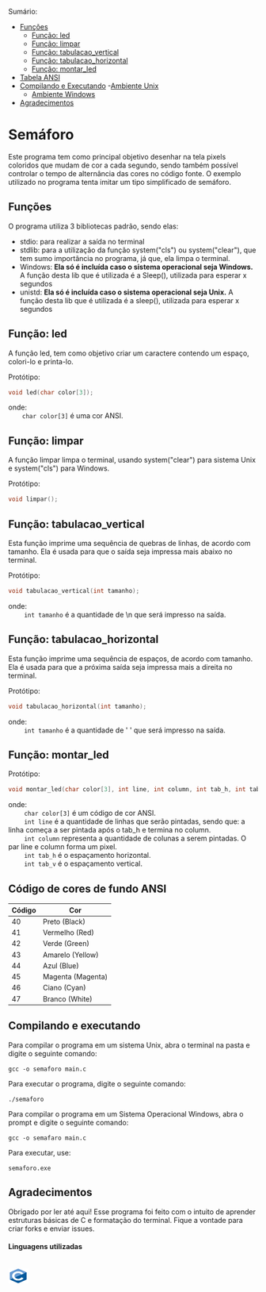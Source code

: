 

Sumário:
- [Funções](#funcoes)
  - [Função: led](#led)
  - [Função: limpar](#limpar)
  - [Função: tabulacao_vertical](#tab_v)
  - [Função: tabulacao_horizontal](#tab_h)
  - [Função: montar_led](#montar_led)
- [Tabela ANSI](#tabelaAnsi)
- [Compilando e Executando](#compilandoeexecutando)
  -[Ambiente Unix](#unix)
  - [Ambiente Windows](#windows)
- [Agradecimentos](#obrigado)

# Semáforo

Este programa tem como principal objetivo desenhar na tela pixels coloridos que mudam de cor a cada segundo, sendo também possível controlar o tempo de alternância das cores no código fonte. O exemplo utilizado no programa tenta imitar um tipo simplificado de semáforo.

<a name="funcoes"></a>
## Funções

O programa utiliza 3 bibliotecas padrão, sendo elas: 
- stdio: para realizar a saída no terminal
- stdlib: para a utilização da função system("cls") ou system("clear"), que tem sumo importância no programa, já que, ela limpa o terminal.
- Windows: <b>Ela só é incluída caso o sistema operacional seja Windows.</b> A função desta lib que é utilizada é a Sleep(), utilizada para esperar x segundos
- unistd: <b>Ela só é incluída caso o sistema operacional seja Unix.</b> A função desta lib que é utilizada é a sleep(), utilizada para esperar x segundos

<a name="led"></a>
## Função: led

A função led, tem como objetivo criar um caractere contendo um espaço, colori-lo e printa-lo.

Protótipo:<br>
```C
void led(char color[3]);
```	
onde:<br>
&emsp;&emsp;`char color[3]` é uma cor ANSI.

<a name="limpar"></a>
## Função: limpar

A função limpar limpa o terminal, usando system("clear") para sistema Unix e system("cls") para Windows.

Protótipo:<br>
```C
void limpar();
```

<a name="tab_v"></a>
## Função: tabulacao_vertical

Esta função imprime uma sequência de quebras de linhas, de acordo com tamanho. Ela é usada para que o saída seja impressa mais abaixo no terminal.

Protótipo: <br>
```C
void tabulacao_vertical(int tamanho);
```
onde: <br>
&emsp;&emsp; `int tamanho` é a quantidade de \n que será impresso na saída.

<a name="tab_h"></a>
## Função: tabulacao_horizontal

Esta função imprime uma sequência de espaços, de acordo com tamanho. Ela é usada para que a próxima saída seja impressa mais a direita no terminal.

Protótipo: <br>
```C
void tabulacao_horizontal(int tamanho);
```
onde: <br>
&emsp;&emsp; `int tamanho` é a quantidade de ' ' que será impresso na saída.

<a name="montar_led"></a>
## Função: montar_led

Protótipo: <br>
```C
void montar_led(char color[3], int line, int column, int tab_h, int tab_v)
```
onde:<br>
&emsp;&emsp; `char color[3]` é um código de cor ANSI.<br>
&emsp;&emsp; `int line` é a quantidade de linhas que serão pintadas, sendo que: a linha começa a ser pintada após o tab_h e termina no column.<br>
&emsp;&emsp; `int column` representa a quantidade de colunas a serem pintadas. O par line e column forma um pixel.<br>
&emsp;&emsp; `int tab_h` é o espaçamento horizontal.<br>
&emsp;&emsp; `int tab_v` é o espaçamento vertical. <br>

<a name="tabelaAnsi"></a>
## Código de cores de fundo ANSI


| Código |	Cor         |
|--------|------------------|
| 40     | Preto (Black)    |
| 41     | Vermelho (Red)   |
| 42     | Verde (Green)    |
| 43	 | Amarelo (Yellow) |
| 44	 | Azul (Blue)      |
| 45	 | Magenta (Magenta)|
| 46     | Ciano (Cyan)     |
| 47     | Branco (White)   |

<a name="compilandoeexexutando"></a>
## Compilando e executando

<a name="unix"></a>
Para compilar o programa em um sistema Unix, abra o terminal na pasta e digite o seguinte comando:
```shell
gcc -o semaforo main.c
```
Para executar o programa, digite o seguinte comando:
```shell
./semaforo
```
<a name="windows"></a>
Para compilar o programa em um Sistema Operacional Windows, abra o prompt e digite o seguinte comando:
```shell
gcc -o semafaro main.c
```
Para executar, use:
```shell 
semaforo.exe
```
<a name="obrigado"></a>
## Agradecimentos
Obrigado por ler até aqui! Esse programa foi feito com o intuito de aprender estruturas básicas de C e formatação do terminal. Fique a vontade para criar forks e enviar issues.<br>

#### Linguagens utilizadas 

<div style="display: inline_block"><br>
  <img align="center" alt="CSS" height="30" width="40" src="https://raw.githubusercontent.com/devicons/devicon/master/icons/c/c-original.svg">
</div>
